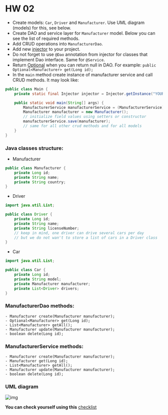 # HW 02

- Create models: `Car`, `Driver` and `Manufacturer`. Use UML diagram (models) for this, see below.
- Create DAO and service layer for `Manufacturer` model. Below you can see the list of required methods.
- Add CRUD operations into `ManufacturerDao`.
- Add new [injector](https://mate-academy.github.io/jv-program-fulltime/02_jdbc/content/new-injector.html) to your project.
- Do not forget to use `@Dao` annotation from injector for classes that implement Dao interface. Same for `@Service`.
- Return [Optional](https://docs.oracle.com/javase/8/docs/api/java/util/Optional.html) when you can return null in DAO.
  For example: ```public Optional<Manufacturer> get(Long id);```
- In the `main` method create instance of manufacturer service and call CRUD methods. It may look like:
```java
public class Main {
    private static final Injector injector = Injector.getInstance("YOUR_PACKAGE");

    public static void main(String[] args) {
        ManufacturerService manufacturerService = (ManufacturerService) injector.getInstance(ManufacturerService.class);
        Manufacturer manufacturer = new Manufacturer();
        // initialize field values using setters or constructor
        manufacturerService.save(manufacturer);
        // same for all other crud methods and for all models
    }
}
```

### Java classes structure:
- Manufacturer
```java
public class Manufacturer {
    private Long id;
    private String name;
    private String country;
}
```

- Driver

```java
import java.util.List;

public class Driver {
    private Long id;
    private String name;
    private String licenseNumber;
    // keep in mind, one driver can drive several cars per day
    // but we do not wan't to store a list of cars in a Driver class
}
```

- Car

```java
import java.util.List;

public class Car {
    private Long id;
    private String model;
    private Manufacturer manufacturer;
    private List<Driver> drivers;
}
```

### ManufacturerDao methods:
    - Manufacturer create(Manufacturer manufacturer);
    - Optional<Manufacturer> get(Long id);
    - List<Manufacturer> getAll();
    - Manufacturer update(Manufacturer manufacturer);
    - boolean delete(Long id);

### ManufacturerService methods:
    - Manufacturer create(Manufacturer manufacturer);
    - Manufacturer get(Long id);
    - List<Manufacturer> getAll();
    - Manufacturer update(Manufacturer manufacturer);
    - boolean delete(Long id);

### UML diagram

![img](https://mate-academy.github.io/jv-program-fulltime/02_jdbc/content/taxi_models_diagram.jpg)

__You can check yourself using this__ [checklist](../checklist/03_dao_service_checklist.md)
